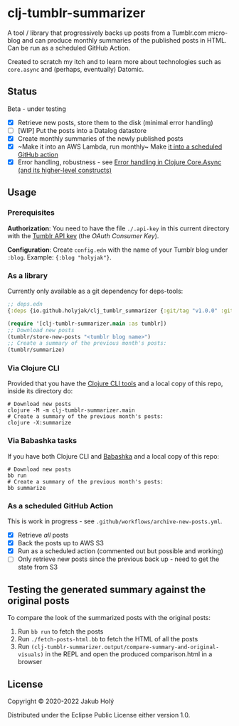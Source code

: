 # clj-tumblr-summarizer

A tool / library that progressively backs up posts from a Tumblr.com micro-blog and can produce monthly summaries of the published posts in HTML. Can be run as a scheduled GitHub Action.

Created to scratch my itch and to learn more about technologies such as `core.async` and (perhaps, eventually) Datomic.

## Status

Beta - under testing

* [x] Retrieve new posts, store them to the disk (minimal error handling)
* [ ] [WIP] Put the posts into a Datalog datastore
* [x] Create monthly summaries of the newly published posts
* [x] ~Make it into an AWS Lambda, run monthly~ Make [it into a scheduled GitHub action](.github/workflows/archive-new-posts.yml)
* [x] Error handling, robustness - see [Error handling in Clojure Core.Async (and its higher-level constructs)](https://blog.jakubholy.net/2019/core-async-error-handling/)

## Usage

### Prerequisites

**Authorization**: You need to have the file `./.api-key` in this current directory with the 
[Tumblr API key](https://www.tumblr.com/settings/apps) (the *OAuth Consumer Key*).

**Configuration**: Create `config.edn` with the name of your Tumblr blog under `:blog`. Example: `{:blog "holyjak"}`.

### As a library

Currently only available as a git dependency for deps-tools:

```clojure
;; deps.edn
{:deps {io.github.holyjak/clj_tumblr_summarizer {:git/tag "v1.0.0" :git/sha "c5cbf71"}}}}
```

```clojure
(require '[clj-tumblr-summarizer.main :as tumblr])
;; Download new posts
(tumblr/store-new-posts "<tumblr blog name>")
;; Create a summary of the previous month's posts:
(tumblr/summarize)
```

### Via Clojure CLI

Provided that you have the [Clojure CLI tools](https://clojure.org/guides/getting_started) and 
a local copy of this repo, inside its directory do:

```shell
# Download new posts
clojure -M -m clj-tumblr-summarizer.main
# Create a summary of the previous month's posts:
clojure -X:summarize 
```

### Via Babashka tasks

If you have both Clojure CLI and [Babashka](https://babashka.org) and a local copy of this repo:

```shell
# Download new posts
bb run
# Create a summary of the previous month's posts:
bb summarize 
```

### As a scheduled GitHub Action

This is work in progress - see `.github/workflows/archive-new-posts.yml`.

* [x] Retrieve _all_ posts
* [x] Back the posts up to AWS S3
* [x] Run as a scheduled action (commented out but possible and working)
* [ ] Only retrieve new posts since the previous back up - need to get the state from S3

## Testing the generated summary against the original posts

To compare the look of the summarized posts with the original posts:

1. Run `bb run` to fetch the posts
2. Run `./fetch-posts-html.bb` to fetch the HTML of all the posts
3. Run `(clj-tumblr-summarizer.output/compare-summary-and-original-visuals)` in the REPL and open the produced comparison.html in a browser

## License

Copyright © 2020-2022 Jakub Holý

Distributed under the Eclipse Public License either version 1.0. 
